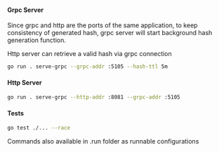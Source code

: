 #### Grpc Server

Since grpc and http are the ports of the same application, to keep consistency of generated hash,
grpc server will start background hash generation function.

Http server can retrieve a valid hash via grpc connection

```bash
go run . serve-grpc --grpc-addr :5105 --hash-ttl 5m
```

#### Http Server
```bash
go run . serve-grpc --http-addr :8081 --grpc-addr :5105
```

#### Tests
```bash
go test ./... --race
```

Commands also available in .run folder as runnable configurations